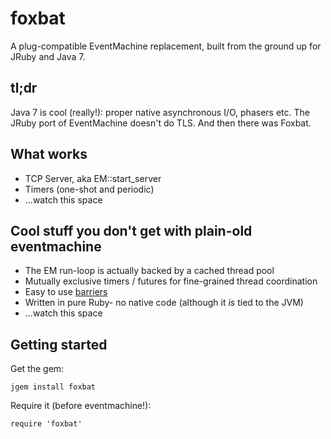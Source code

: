 # foxbat

A plug-compatible EventMachine replacement, built from the ground up for JRuby and Java 7.

## tl;dr

Java 7 is cool (really!): proper native asynchronous I/O, phasers etc. The JRuby port of EventMachine doesn't do TLS. And then there was Foxbat.

## What works

* TCP Server, aka EM::start_server
* Timers (one-shot and periodic)
* ...watch this space

## Cool stuff you don't get with plain-old eventmachine

* The EM run-loop is actually backed by a cached thread pool
* Mutually exclusive timers / futures for fine-grained thread coordination
* Easy to use [barriers](http://en.wikipedia.org/wiki/Barrier_(computer_science)#Threads_synchronization_primitive)
* Written in pure Ruby- no native code (although it *is* tied to the JVM)
* ...watch this space

## Getting started

Get the gem:

    jgem install foxbat

Require it (before eventmachine!):

    require 'foxbat'
